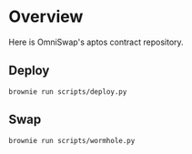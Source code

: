 

# Overview

Here is OmniSwap's aptos contract repository.

## Deploy 

~~~shell
brownie run scripts/deploy.py
~~~

## Swap

~~~shell
brownie run scripts/wormhole.py
~~~

